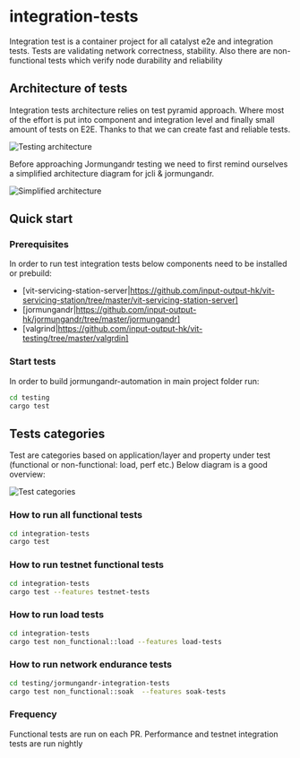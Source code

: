 # integration-tests

Integration test is a container project for all catalyst e2e and integration tests.
Tests are validating network correctness, stability.
Also there are non-functional tests which verify node durability and reliability

## Architecture of tests

Integration tests architecture relies on test pyramid approach.
Where most of the effort is put into component and integration level and finally small amount of tests on E2E.
Thanks to that we can create fast and reliable tests.

![Testing architecture](./graphs/testing-architecture.svg)

Before approaching Jormungandr testing we need to first remind ourselves a simplified architecture diagram for jcli & jormungandr.

![Simplified architecture](./graphs/catalyst-simplified-arch.svg)

## Quick start

### Prerequisites

In order to run test integration tests below components need to be installed or prebuild:

- [vit-servicing-station-server|https://github.com/input-output-hk/vit-servicing-station/tree/master/vit-servicing-station-server]
- [jormungandr|https://github.com/input-output-hk/jormungandr/tree/master/jormungandr]
- [valgrind|https://github.com/input-output-hk/vit-testing/tree/master/valgrdin]

### Start tests

In order to build jormungandr-automation in main project folder run:

```sh
cd testing
cargo test
```

## Tests categories

Test are categories based on application/layer and property under test (functional or non-functional: load, perf etc.)
Below diagram is a good overview:

![Test categories](./graphs/jormungandr-test-categories.svg)

### How to run all functional tests

```sh
cd integration-tests
cargo test
```

### How to run testnet functional tests

```sh
cd integration-tests
cargo test --features testnet-tests
```

### How to run load tests

```sh
cd integration-tests
cargo test non_functional::load --features load-tests
```

### How to run network endurance tests

```sh
cd testing/jormungandr-integration-tests
cargo test non_functional::soak  --features soak-tests
```

### Frequency

Functional tests are run on each PR. Performance and testnet integration tests are run nightly
